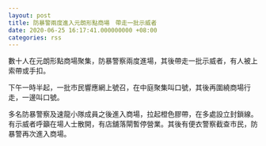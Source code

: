 ```yaml
---
layout: post
title: 防暴警兩度進入元朗形點商場　帶走一批示威者
date: 2020-06-25 16:17:41.000000000 +08:00
categories: rss
---
```


數十人在元朗形點商場聚集，防暴警察兩度進場，其後帶走一批示威者，有人被上索帶或手扣。

下午一時半起，一批市民響應網上號召，在中庭聚集叫口號，其後再圍繞商場行走，一邊叫口號。

多名防暴警察及速龍小隊成員之後進入商場，拉起橙色膠帶，在多處設立封鎖線。有示威者呼籲在場人士散開，有店舖落閘暫停營業。其後有便衣警察截查市民，防暴警再次進入商場。
